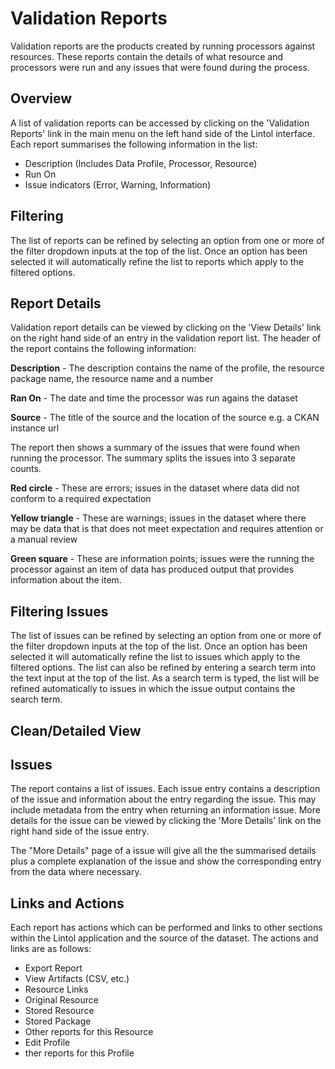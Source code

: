 # Validation Reports

Validation reports are the products created by running processors against resources. These reports contain the details of what resource and processors were run and any issues that were found during the process.

## Overview
A list of validation reports can be accessed by clicking on the 'Validation Reports' link in the main menu on the left hand side of the Lintol interface. Each report summarises the following information in the list:

- Description (Includes Data Profile, Processor, Resource)
- Run On
- Issue indicators (Error, Warning, Information)

## Filtering
The list of reports can be refined by selecting an option from one or more of the filter dropdown inputs at the top of the list. Once an option has been selected it will automatically refine the list to reports which apply to the filtered options.

## Report Details
Validation report details can be viewed by clicking on the 'View Details' link on the right hand side of an entry in the validation report list. The header of the report contains the following information:

__Description__ - The description contains the name of the profile, the resource package name, the resource name and a number <!--(TODO number e.g. #2 what is this for) -->

__Ran On__ - The date and time the processor was run agains the dataset

__Source__ - The title of the source and the location of the source e.g. a CKAN instance url

The report then shows a summary of the issues that were found when running the processor. The summary splits the issues into 3 separate counts.

__Red circle__ - These are errors; issues in the dataset where data did not conform to a required expectation

__Yellow triangle__ - These are warnings; issues in the dataset where there may be data that is that does not meet expectation and requires attention or a manual review

__Green square__ - These are information points; issues were the running the processor against an item of data has produced output that provides information about the item.

## Filtering Issues
The list of issues can be refined by selecting an option from one or more of the filter dropdown inputs at the top of the list. Once an option has been selected it will automatically refine the list to issues which apply to the filtered options. The list can also be refined by entering a search term into the text input at the top of the list. As a search term is typed, the list will be refined automatically to issues in which the issue output contains the search term.

## Clean/Detailed View
<!-- TODO what is this for? How do they differ? -->

## Issues
The report contains a list of issues. Each issue entry contains a description of the issue and information about the entry regarding the issue. This may include metadata from the entry when returning an information issue. More details for the issue can be viewed by clicking the 'More Details' link on the right hand side of the issue entry.

The "More Details" page of a issue will give all the the summarised details plus a complete explanation of the issue and show the corresponding entry from the data where necessary.

## Links and Actions
Each report has actions which can be performed and links to other sections within the Lintol application and the source of the dataset. The actions and links are as follows:

<!-- #TODO Action descriptions -->
- Export Report
- View Artifacts (CSV, etc.)
- Resource Links
- Original Resource
- Stored Resource
- Stored Package
- Other reports for this Resource
- Edit Profile
- ther reports for this Profile